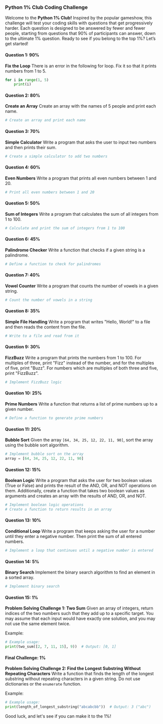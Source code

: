 ### Python 1% Club Coding Challenge

Welcome to the **Python 1% Club!** Inspired by the popular gameshow, this challenge will test your coding skills with questions that get progressively harder. Each question is designed to be answered by fewer and fewer people, starting from questions that 90% of participants can answer, down to the ultimate 1% question. Ready to see if you belong to the top 1%? Let’s get started!

#### Question 1: 90%
**Fix the Loop**
There is an error in the following for loop. Fix it so that it prints numbers from 1 to 5.
```python
for i in range(1, 5)
    print(i)
```

#### Question 2: 80%
**Create an Array**
Create an array with the names of 5 people and print each name.
```python
# Create an array and print each name
```

#### Question 3: 70%
**Simple Calculator**
Write a program that asks the user to input two numbers and then prints their sum.
```python
# Create a simple calculator to add two numbers
```

#### Question 4: 60%
**Even Numbers**
Write a program that prints all even numbers between 1 and 20.
```python
# Print all even numbers between 1 and 20
```

#### Question 5: 50%
**Sum of Integers**
Write a program that calculates the sum of all integers from 1 to 100.
```python
# Calculate and print the sum of integers from 1 to 100
```

#### Question 6: 45%
**Palindrome Checker**
Write a function that checks if a given string is a palindrome.
```python
# Define a function to check for palindromes
```

#### Question 7: 40%
**Vowel Counter**
Write a program that counts the number of vowels in a given string.
```python
# Count the number of vowels in a string
```

#### Question 8: 35%
**Simple File Handling**
Write a program that writes "Hello, World!" to a file and then reads the content from the file.
```python
# Write to a file and read from it
```

#### Question 9: 30%
**FizzBuzz**
Write a program that prints the numbers from 1 to 100. For multiples of three, print "Fizz" instead of the number, and for the multiples of five, print "Buzz". For numbers which are multiples of both three and five, print "FizzBuzz".
```python
# Implement FizzBuzz logic
```

#### Question 10: 25%
**Prime Numbers**
Write a function that returns a list of prime numbers up to a given number.
```python
# Define a function to generate prime numbers
```

#### Question 11: 20%
**Bubble Sort**
Given the array `[64, 34, 25, 12, 22, 11, 90]`, sort the array using the bubble sort algorithm.
```python
# Implement bubble sort on the array
array = [64, 34, 25, 12, 22, 11, 90]
```

#### Question 12: 15%
**Boolean Logic**
Write a program that asks the user for two boolean values (True or False) and prints the result of the AND, OR, and NOT operations on them. Additionally, create a function that takes two boolean values as arguments and creates an array with the results of AND, OR, and NOT.
```python
# Implement boolean logic operations
# Create a function to return results in an array
```

#### Question 13: 10%
**Conditional Loop**
Write a program that keeps asking the user for a number until they enter a negative number. Then print the sum of all entered numbers.
```python
# Implement a loop that continues until a negative number is entered
```

#### Question 14: 5%
**Binary Search**
Implement the binary search algorithm to find an element in a sorted array.
```python
# Implement binary search
```

#### Question 15: 1%
**Problem Solving Challenge 1: Two Sum**
Given an array of integers, return indices of the two numbers such that they add up to a specific target. You may assume that each input would have exactly one solution, and you may not use the same element twice.

Example:
```python
# Example usage:
print(two_sum([2, 7, 11, 15], 9))  # Output: [0, 1]
```

#### Final Challenge: 1%
**Problem Solving Challenge 2: Find the Longest Substring Without Repeating Characters**
Write a function that finds the length of the longest substring without repeating characters in a given string. Do not use dictionaries or the `enumerate` function.

Example:
```python
# Example usage:
print(length_of_longest_substring("abcabcbb"))  # Output: 3 ("abc")
```

Good luck, and let's see if you can make it to the 1%!